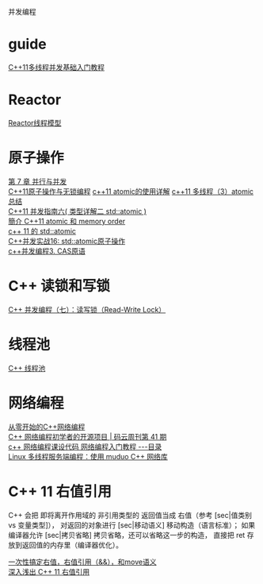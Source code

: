 并发编程
# guide
[C++11多线程并发基础入门教程](https://zhuanlan.zhihu.com/p/194198073)   


# Reactor
[Reactor线程模型](https://zhuanlan.zhihu.com/p/69341619)    

# 原子操作
[第 7 章 并行与并发](https://changkun.de/modern-cpp/zh-cn/07-thread/index.html#7-1-%E5%B9%B6%E8%A1%8C%E5%9F%BA%E7%A1%80)  
[C++11原子操作与无锁编程](https://zhuanlan.zhihu.com/p/24983412) 
[c++11 atomic的使用详解](https://www.yht7.com/news/134571)
[c++11 多线程（3）atomic 总结](https://www.jianshu.com/p/8c1bb012d5f8)  
[C++11 并发指南六( <atomic> 类型详解二 std::atomic )](https://www.cnblogs.com/haippy/p/3301408.html)  
[簡介 C++11 atomic 和 memory order](https://medium.com/fcamels-notes/%E7%B0%A1%E4%BB%8B-c-11-memory-model-b3f4ed81fea6)    
[c++ 11 的 std::atomic](https://juejin.cn/post/6844903460471570445)  
[C++并发实战16: std::atomic原子操作](https://blog.csdn.net/liuxuejiang158blog/article/details/17413149)      
[c++并发编程3. CAS原语](https://zhuanlan.zhihu.com/p/56055215)      


# C++ 读锁和写锁  
[C++ 并发编程（七）：读写锁（Read-Write Lock）](https://segmentfault.com/a/1190000006941870)  



# 线程池
[C++ 线程池](https://wangpengcheng.github.io/2019/05/17/cplusplus_theadpool/) 


# 网络编程
[从零开始的C++网络编程](https://zhuanlan.zhihu.com/p/119085959)   
[C++ 网络编程初学者的开源项目 | 码云周刊第 41 期](https://blog.gitee.com/2018/03/23/weekly041/)  
[c++ 网络编程课设代码 网络编程入门教程 ---目录](https://www.cnblogs.com/DOMLX/p/9663167.html)   
[Linux 多线程服务端编程：使用 muduo C++ 网络库](https://chenshuo.com/book/) 


#  C++ 11 右值引用
C++ 会把 即将离开作用域的 非引用类型的 返回值当成 右值（参考 [sec|值类别 vs 变量类型]），
对返回的对象进行 [sec|移动语义] 移动构造（语言标准）；
如果编译器允许 [sec|拷贝省略] 拷贝省略，还可以省略这一步的构造，
直接把 ret 存放到返回值的内存里（编译器优化）。  

[一次性搞定右值，右值引用（&&），和move语义](https://juejin.cn/post/6844903497075294216)      
[深入浅出 C++ 11 右值引用](https://zhuanlan.zhihu.com/p/107445960)   